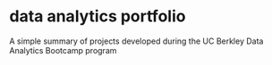 # data analytics portfolio

A simple summary of projects developed during the UC Berkley Data Analytics Bootcamp program  
